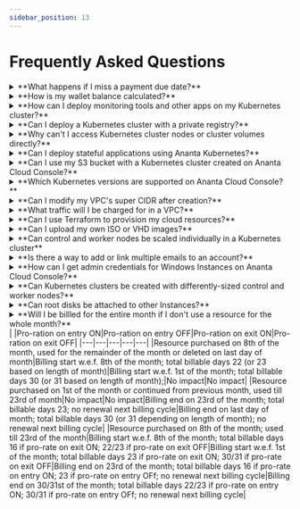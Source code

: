 ```yaml
---
sidebar_position: 13
---
```


# Frequently Asked Questions

<details><summary>**What happens if I miss a payment due date?**</summary>Depending on how your service provider has set up the payment collections policies, one of the following might happen: <br />
**1.** You may be able to continue using your cloud account (uninterrupted usage); <br />
**2.**  You might get payment due date notifications (reminder state); <br />
**3.** You might be disallowed from purchasing new resources but continue to use existing ones (restricted usage); <br />
**4.** You might be put in a disabled state along with all your cloud resources (suspended state); <br />
**5.** You might lose access to your account and all your resources entirely (terminated state). While scenario 1 is the most ideal, realistically one of 2-5 will be configured as a policy. To avoid any likelihood of these events, it is best recommended to always pay your due invoices on time and never miss a due date.</details>

<details><summary>**How is my wallet balance calculated?**</summary>
Wallet balance or [Service Balance](/docs/Subscribers/AccountCentre/WalletandTransactions) is a real-time 'ability to spend' on Ananta Cloud Console. It is a net total of your credit limit, all charges incurred and all payments made for your account. <br />
`Service Balance = Credit Limit - sum(Incurred Charges) + sum(Payments)`</details>

<details><summary>**How can I deploy monitoring tools and other apps on my Kubernetes cluster?**</summary>Once a cluster is deployed, you can deploy pretty much any application using kubectl. Some examples:<br />
**- Postgres DB service: ** a PostgreSQL Instance can be deployed on a running Kubernetes cluster using the `kubeconfig` manifests. At this moment, we have not automated this. However, there are standard methods of deploying apps and packages (example) available online, all of which just require cluster access via `kubectl`. The same should be applicable to MongoDB and MySQL instances on clusters.<br />
**- Persistent storage: ** CKS uses CloudStack’s block volumes for cluster storage. As of now, CKS does not support using NFS or S3 as persistent storage for Kubernetes clusters. However, once a cluster is created, its PersistentVolume can be pointed to a S3 bucket using the Cloudian S3 operator.<br /> 
**- Monitoring of Kubernetes infrastructure: ** users can freely install their own monitoring apps (e.g., Prometheus+Grafana, Rancher etc.) using `kubectl` and Helm Charts.<br /> 
**- Gitlab, ArgoCD: **  these apps can be installed using Helm.<br />
**- Advanced Load balancing and Certificate management: ** typically these are handled at the cloud provider level and not at the Kubernetes level.<br /></details>

<details><summary>**Can I deploy a Kubernetes cluster with a private registry?**</summary>Private registry is not supported on Ananta Cloud Console. However, using the Ananta API gateway, you can still pass the private registry details (username, password, URL) as the API query parameters and the API will work as intended, but with restrictive SLA on support.</details>

<details><summary>**Why can't I access Kubernetes cluster nodes or cluster volumes directly?**</summary>Accessing cluster nodes and volumes is disabled on Ananta Cloud Console in order to maintain sanity around cluster billing mechanisms.</details>

<details><summary>**Can I deploy stateful applications using Ananta Kubernetes?**</summary>Yes, Kubernetes supports stateful applications using features like StatefulSets and Persistent Volumes for data storage.</details>

<details><summary>**Can I use my S3 bucket with a Kubernetes cluster created on Ananta Cloud Console?**</summary>Yes, if the S3 bucket has been created using the Ananta S3 Service, you can use the CSI (container storage interface) plugin maintained by Cloudian. If you're using a hyperscaler S3 service or a ceph cluster, you can use the CSI maintained by the hyperscaler (or ceph) with your Kubernetes cluster created on Ananta Cloud Console.</details>

<details><summary>**Which Kubernetes versions are supported on Ananta Cloud Console?**</summary>Ananta supports Kubernetes versions 1.20.x and above.</details>

<details><summary>**Can I modify my VPC's super CIDR after creation?**</summary>No, super CIDR modification is not currently allowed on Ananta Cloud Console. If you wish to change the supernet, it is recommended that you create a new VPC, new subnets and migrate Instances to the new VPC.</details>

<details><summary>**What traffic will I be charged for in a VPC?**</summary>In a VPC, any east-west traffic is free. This includes any traffic or communication between subnets, load balancing between Instances etc. <br />North-south traffic may be chargeable based on your country of usage and/or service provider's preferences. This includes any traffic moving in and out of the VPC through the VR. </details>

<details><summary>**Can I use Terraform to provision my cloud resources?**</summary> Yes, Ananta Cloud Console supports infrastructure as code (IaC) and cloud resource creation using Terraform and the Ananta Gateway API.<br />Any resource created using IaC will be billed hourly.</details>

<details><summary>**Can I upload my own ISO or VHD images?**</summary>No, custom Image uploads are currently not possible on Ananta Cloud Console.</details>

<details><summary> **Can control and worker nodes be scaled individually in a Kubernetes cluster**</summary>No, when a Kubernetes cluster is scaled, the scaling configurations are applied to all the nodes alike.<br /> The following [scaling modes](/docs/Subscribers/Compute/Kubernetes/ScalingKubernetesClusters) are available:
<br/>**Scaling the Control Node** - this can be done by enabling HA at the time of cluster creation;<br/>**Scaling the number of Worker Nodes** - this can be done by specifying minimum and maximum cluster size (Control Nodes are excluded from these limits);<br/>**Reconfiguring the Cluster** - this can be done by specifying a new number of Worker Nodes and changing their Compute configuration.<br/></details>

<details><summary>**Is there a way to add or link multiple emails to an account?**</summary>Yes, multiple email IDs can be used to login to the same subscriber 'parent' account by [creating child users](/docs/Subscribers/AccountCentre/TeamandChildUserManagement). Child users are semi-isolated accounts, in the sense that they all have their own identities on Ananta Cloud Console, but share all resources created in the parent subscriber account.</details>

<details><summary> **How can I get admin credentials for Windows Instances on Ananta Cloud Console?**</summary>When you create a Windows Instance on Ananta Cloud Console, you will receive the password on the email ID registered for your Ananta Cloud Console account.</details>

<details><summary>**Can Kubernetes clusters be created with differently-sized control and worker nodes?**</summary>No, Ananta Kubernetes Service (AK8s) only supports equally-sized Control and Worker nodes in a Kubernetes cluster.</details>

<details><summary>**Can root disks be attached to other Instances?**</summary>No, Root Volumes, i.e., root disks that are created at the time of Instance creation, can not be moved between Instances.<br/>Data Volumes, i.e., addon disks that are created separately, can be attached to and detached from Instances. In other words, Data Volumes are portable while Root Volumes are not.</details>

<details><summary>**Will I be billled for the entire month if I don't use a resource for the whole month?**</summary>Resources are billed based on pro-ration rules defined by the service provider. Pro-ration works in the following ways:<br/>
**- Pro-rate on entry:** this means that, if enabled, your resource will be billed **from** the date of purchase and not from the beginning of the billing month.<br/>
**- Pro-rate on exit:** this means that, if enabled, your resource will be billed **till** the date of usage and not till the end of the billing month.<br/>
Here's a more detailed illustration:<br/></details>
|     |Pro-ration on entry ON|Pro-ration on entry OFF|Pro-ration on exit ON|Pro-ration on exit OFF|
|---|---|---|---|---|
|Resource purchased on 8th of the month, used for the remainder of the month or deleted on last day of month|Billing start w.e.f. 8th of the month; total billable days 22 (or 23 based on length of month)|Billing start w.e.f. 1st of the month; total billable days 30 (or 31 based on length of month);|No impact|No impact|
|Resource purchased on 1st of the month or continued from previous month, used till 23rd of month|No impact|No impact|Billing end on 23rd of the month; total billable days 23; no renewal next billing cycle|Billing end on last day of month; total billable days 30 (or 31 depending on length of month); no renewal next billing cycle|
|Resource purchased on 8th of the month; used till 23rd of the month|Billing start w.e.f. 8th of the month; total billable days 16 if pro-rate on exit ON; 22/23 if pro-rate on exit OFF|Billing start w.e.f. 1st of the month; total billable days 23 if pro-rate on exit ON; 30/31 if pro-rate on exit OFF|Billing end on 23rd of the month; total billable days 16 if pro-rate on entry ON; 23 if pro-rate on entry OFf; no renewal next billing cycle|Billing end on 30/31st of the month; total billable days 22/23 if pro-rate on entry ON; 30/31 if pro-rate on entry OFf; no renewal next billing cycle|


